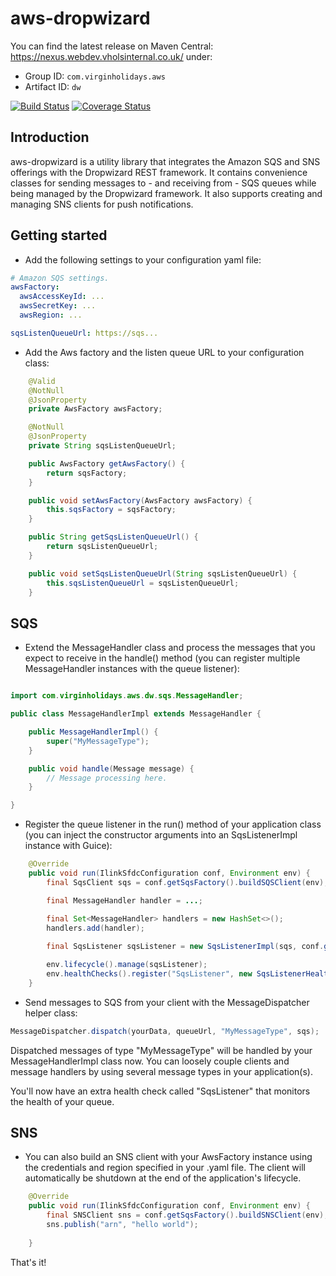 # aws-dropwizard
You can find the latest release on Maven Central: <https://nexus.webdev.vholsinternal.co.uk/> under:
- Group ID: ``com.virginholidays.aws``
- Artifact ID: ``dw``

[![Build Status](https://travis-ci.org/VAAD1ST/aws-dropwizard.svg?branch=master)](https://travis-ci.org/VAAD1ST/aws-dropwizard)
[![Coverage Status](https://coveralls.io/repos/github/VAAD1ST/aws-dropwizard/badge.svg?branch=master)](https://coveralls.io/github/VAAD1ST/aws-dropwizard?branch=master)

## Introduction

aws-dropwizard is a utility library that integrates the Amazon SQS and SNS offerings with the Dropwizard REST framework.
It contains convenience classes for sending messages to - and receiving from - SQS queues while being managed
by the Dropwizard framework. It also supports creating and managing SNS clients for push notifications.

## Getting started
- Add the following settings to your configuration yaml file:

````yaml
# Amazon SQS settings.
awsFactory:
  awsAccessKeyId: ...
  awsSecretKey: ...
  awsRegion: ...

sqsListenQueueUrl: https://sqs...
````

- Add the Aws factory and the listen queue URL to your configuration class:

````java
    @Valid
    @NotNull
    @JsonProperty
    private AwsFactory awsFactory;

    @NotNull
    @JsonProperty
    private String sqsListenQueueUrl;

    public AwsFactory getAwsFactory() {
        return sqsFactory;
    }

    public void setAwsFactory(AwsFactory awsFactory) {
        this.sqsFactory = sqsFactory;
    }

    public String getSqsListenQueueUrl() {
        return sqsListenQueueUrl;
    }

    public void setSqsListenQueueUrl(String sqsListenQueueUrl) {
        this.sqsListenQueueUrl = sqsListenQueueUrl;
    }
````

## SQS

- Extend the MessageHandler class and process the messages that you expect to receive in the handle() method
(you can register multiple MessageHandler instances with the queue listener):

````java

import com.virginholidays.aws.dw.sqs.MessageHandler;

public class MessageHandlerImpl extends MessageHandler {

    public MessageHandlerImpl() {
        super("MyMessageType");
    }

    public void handle(Message message) {
        // Message processing here.
    }

}
````

- Register the queue listener in the run() method of your application class
(you can inject the constructor arguments into an SqsListenerImpl instance with Guice):

````java
    @Override
    public void run(IlinkSfdcConfiguration conf, Environment env) {
        final SqsClient sqs = conf.getSqsFactory().buildSQSClient(env);

        final MessageHandler handler = ...;

        final Set<MessageHandler> handlers = new HashSet<>();
        handlers.add(handler);
        
        final SqsListener sqsListener = new SqsListenerImpl(sqs, conf.getSqsListenQueueUrl(), handlers);

        env.lifecycle().manage(sqsListener);
        env.healthChecks().register("SqsListener", new SqsListenerHealthCheck(sqsListener));
    }
````

- Send messages to SQS from your client with the MessageDispatcher helper class:

````java
MessageDispatcher.dispatch(yourData, queueUrl, "MyMessageType", sqs);
````

Dispatched messages of type "MyMessageType" will be handled by your MessageHandlerImpl class now.
You can loosely couple clients and message handlers by using several message types in your application(s).

You'll now have an extra health check called "SqsListener" that monitors the health of your queue.


## SNS

- You can also build an SNS client with your AwsFactory instance using the credentials and region specified in your .yaml file. The client will automatically be shutdown at the end of the application's lifecycle.

````java
    @Override
    public void run(IlinkSfdcConfiguration conf, Environment env) {
        final SNSClient sns = conf.getSqsFactory().buildSNSClient(env);
        sns.publish("arn", "hello world");
   
    }
````


That's it!
